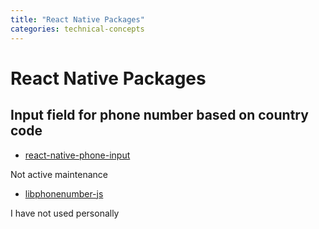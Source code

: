 ```yaml
---
title: "React Native Packages"
categories: technical-concepts
---
```


# React Native Packages

## Input field for phone number based on country code

- [react-native-phone-input](https://www.npmjs.com/package/react-native-phone-input)

Not active maintenance

- [libphonenumber-js](https://www.npmjs.com/package/libphonenumber-js)

I have not used personally
